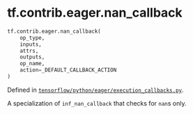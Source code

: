 <div itemscope itemtype="http://developers.google.com/ReferenceObject">
<meta itemprop="name" content="tf.contrib.eager.nan_callback" />
</div>

# tf.contrib.eager.nan_callback

``` python
tf.contrib.eager.nan_callback(
    op_type,
    inputs,
    attrs,
    outputs,
    op_name,
    action=_DEFAULT_CALLBACK_ACTION
)
```



Defined in [`tensorflow/python/eager/execution_callbacks.py`](https://www.tensorflow.org/code/tensorflow/python/eager/execution_callbacks.py).

A specialization of `inf_nan_callback` that checks for `nan`s only.